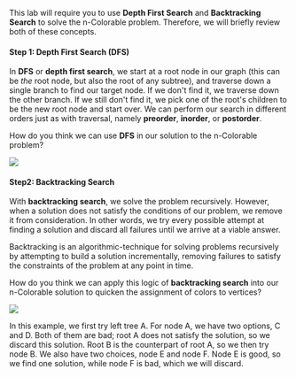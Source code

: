 <!-- title={nColorable} -->

<!-- concepts={Depth First Search (DFS)} -->

<!--badges={Python:15,Algorithms:15}-->

This lab will require you to use **Depth First Search** and **Backtracking Search** to solve the n-Colorable problem. Therefore, we will briefly review both of these concepts.

#### Step 1: Depth First Search (DFS)

In **DFS** or **depth first search**, we start at a root node in our graph (this can be *the* root node, but also the root of any subtree), and traverse down a single branch to find our target node. If we don't find it, we traverse down the other branch. If we still don't find it, we pick one of the root's children to be the new root node and start over. We can perform our search in different orders just as with traversal, namely **preorder**, **inorder**, or **postorder**.

How do you think we can use **DFS** in our solution to the n-Colorable problem?

<img src="https://1.bp.blogspot.com/-Tp1gf91ND18/VGOcBcrpN-I/AAAAAAAAADE/xnDmuVWTIP8/s1600/DepthFirst.gif">



#### Step2: Backtracking Search

With **backtracking search**, we solve the problem recursively. However, when a solution does not satisfy the conditions of our problem, we remove it from consideration.  In other words, we try every possible attempt at finding a solution and discard all failures until we arrive at a viable answer.

Backtracking is an algorithmic-technique for solving problems recursively by attempting to build a solution incrementally, removing failures to satisfy the constraints of the problem at any point in time.



How do you think we can apply this logic of **backtracking search** into our n-Colorable solution to quicken the assignment of colors to vertices?

<img src="https://www.globalsoftwaresupport.com/wp-content/uploads/2019/09/N%C3%A9vtelen-terv-42-min-400x193.jpg">



In this example, we first try left tree A. For node A, we have two options, C and D. Both of them are bad; root A does not satisfy the solution, so we discard this solution. Root B is the counterpart of root A, so we then try node B. We also have two choices, node E and node F. Node E is good, so we find one solution, while node F is bad, which we will discard. 